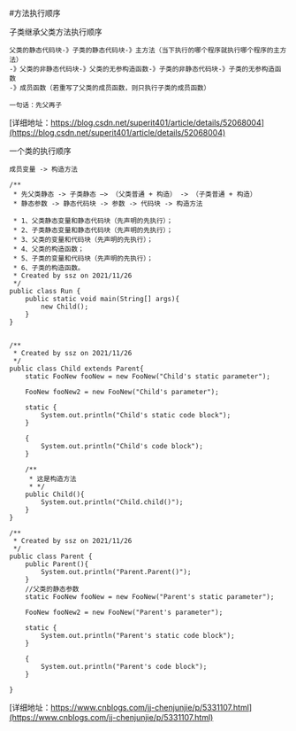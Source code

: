 #方法执行顺序

子类继承父类方法执行顺序
```
父类的静态代码块-》子类的静态代码块-》主方法（当下执行的哪个程序就执行哪个程序的主方法）
-》父类的非静态代码块-》父类的无参构造函数-》子类的非静态代码块-》子类的无参构造函数
-》成员函数（若重写了父类的成员函数，则只执行子类的成员函数）

一句话：先父再子
```
[详细地址：https://blog.csdn.net/superit401/article/details/52068004](https://blog.csdn.net/superit401/article/details/52068004)

一个类的执行顺序
```
成员变量 -> 构造方法 

/**
 * 先父类静态 -> 子类静态 —> （父类普通 + 构造） -> （子类普通 + 构造）
 * 静态参数 -> 静态代码块 -> 参数 -> 代码块 -> 构造方法

 * 1、父类静态变量和静态代码块（先声明的先执行）；
 * 2、子类静态变量和静态代码块（先声明的先执行）；
 * 3、父类的变量和代码块（先声明的先执行）；
 * 4、父类的构造函数；
 * 5、子类的变量和代码块（先声明的先执行）；
 * 6、子类的构造函数。
 * Created by ssz on 2021/11/26
 */
public class Run {
    public static void main(String[] args){
        new Child();
    }
}


/**
 * Created by ssz on 2021/11/26
 */
public class Child extends Parent{
    static FooNew fooNew = new FooNew("Child's static parameter");

    FooNew fooNew2 = new FooNew("Child's parameter");

    static {
        System.out.println("Child's static code block");
    }

    {
        System.out.println("Child's code block");
    }

    /**
     * 这是构造方法
     * */
    public Child(){
        System.out.println("Child.child()");
    }
}

/**
 * Created by ssz on 2021/11/26
 */
public class Parent {
    public Parent(){
        System.out.println("Parent.Parent()");
    }
    //父类的静态参数
    static FooNew fooNew = new FooNew("Parent's static parameter");

    FooNew fooNew2 = new FooNew("Parent's parameter");

    static {
        System.out.println("Parent's static code block");
    }

    {
        System.out.println("Parent's code block");
    }
    
}

```
[详细地址：https://www.cnblogs.com/jj-chenjunjie/p/5331107.html](https://www.cnblogs.com/jj-chenjunjie/p/5331107.html)